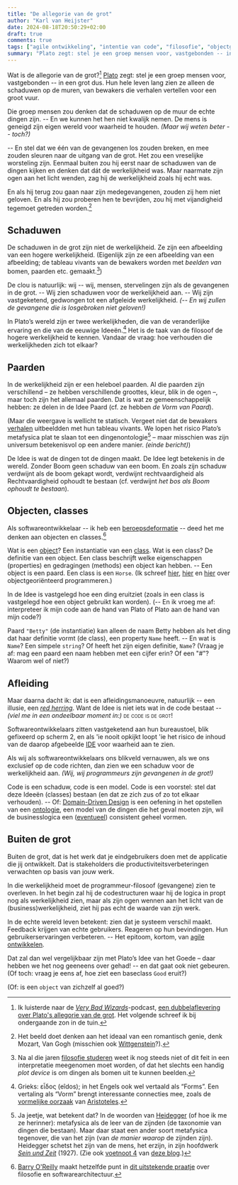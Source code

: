 ```yaml
---
title: "De allegorie van de grot"
author: "Karl van Heijster"
date: 2024-08-18T20:50:29+02:00
draft: true
comments: true
tags: ["agile ontwikkeling", "intentie van code", "filosofie", "objectgeoriënteerd programmeren"]
summary: "Plato zegt: stel je een groep mensen voor, vastgebonden -- in een grot dus. Hun hele leven lang zien ze alleen de schaduwen op de muren, van bewakers die verhalen vertellen voor een groot vuur. Die groep mensen zou denken dat de schaduwen op de muur de echte dingen zijn."
---
```


Wat is de allegorie van de grot?[^1] [Plato](https://plato.stanford.edu/entries/plato/ "'Plato', Stanford Encyclopedia of Philosophy") zegt: stel je een groep mensen voor, vastgebonden -- in een grot dus. Hun hele leven lang zien ze alleen de schaduwen op de muren, van bewakers die verhalen vertellen voor een groot vuur. 


Die groep mensen zou denken dat de schaduwen op de muur de echte dingen zijn. -- En we kunnen het hen niet kwalijk nemen. De mens is geneigd zijn eigen wereld voor waarheid te houden. *(Maar wij weten beter -- toch?)*


-- En stel dat we één van de gevangenen los zouden breken, en mee zouden sleuren naar de uitgang van de grot. Het zou een vreselijke worsteling zijn. Eenmaal buiten zou hij eerst naar de schaduwen van de dingen kijken en denken dat dát de werkelijkheid was. Maar naarmate zijn ogen aan het licht wenden, zag hij de werkelijkheid zoals hij echt was.


En als hij terug zou gaan naar zijn medegevangenen, zouden zij hem niet geloven. En als hij zou proberen hen te bevrijden, zou hij met vijandigheid tegemoet getreden worden.[^2] 


## Schaduwen


De schaduwen in de grot zijn niet de werkelijkheid. Ze zijn een afbeelding van een hogere werkelijkheid. (Eigenlijk zijn ze een afbeelding van een afbeelding; de tableau vivants van de bewakers worden met *beelden van* bomen, paarden etc. gemaakt.[^3])


De clou is natuurlijk: wij -- wij, mensen, stervelingen zijn als de gevangenen in de grot. -- Wij zien schaduwen voor de werkelijkheid aan. -- Wij zijn vastgeketend, gedwongen tot een afgeleide werkelijkheid. *(-- En wij zullen de gevangene die is losgebroken niet geloven!)*


In Plato’s wereld zijn er twee werkelijkheden, die van de veranderlijke ervaring en die van de eeuwige Ideeën.[^4] Het is de taak van de filosoof de hogere werkelijkheid te kennen. Vandaar de vraag: hoe verhouden die werkelijkheden zich tot elkaar? 


## Paarden


In de werkelijkheid zijn er een heleboel paarden. Al die paarden zijn verschillend – ze hebben verschillende groottes, kleur, blik in de ogen –, maar toch zijn het allemaal paarden. Dat is wat ze gemeenschappelijk hebben: ze delen in de Idee Paard (cf. ze hebben *de Vorm van Paard*).


(Maar die weergave is wellicht te statisch. Vergeet niet dat de bewakers <span style="text-decoration:underline">verhalen</span> uitbeeldden met hun tableau vivants. We lopen het risico Plato’s metafysica plat te slaan tot een dingenontologie[^5] – maar misschien was zijn universum betekenisvol op een andere manier. *(einde bericht)*)


De Idee is wat de dingen tot de dingen maakt. De Idee legt betekenis in de wereld. Zonder Boom geen schaduw van een boom. En zoals zijn schaduw verdwijnt als de boom gekapt wordt, verdwijnt rechtvaardigheid als Rechtvaardigheid ophoudt te bestaan (cf. verdwijnt *het bos als Boom ophoudt te bestaan*).


## Objecten, classes


Als softwareontwikkelaar -- ik heb een [beroepsdeformatie](/tags/beroepsdeformatie/ "Blogs met de tag 'beroepsdeformatie'") -- deed het me denken aan objecten en classes.[^6]


Wat is een [object](https://en.wikipedia.org/wiki/Object-oriented_programming "'Object-oriented programming', Wikipedia")? Een instantiatie van een [class](https://en.wikipedia.org/wiki/Class_(computer_programming) "'Class (computer programming)', Wikipedia"). Wat is een class? De definitie van een object. Een class beschrijft welke eigenschappen (properties) en gedragingen (methods) een object kan hebben. -- Een object is een paard. Een class is een `Horse`. (Ik schreef [hier](/blog/21/07/objectgeorienteerd-denken/ "'Objectgeoriënteerd denken'"), [hier](/blog/23/01/eerlijke-domeinmodellen/ "'Eerlijke domeinmodellen'") en [hier](/blog/23/06/objectgeorienteerd-programmeren-draait-niet-om-objecten/ "'Objectgeoriënteerd programmeren draait niet om objecten'") over objectgeoriënteerd programmeren.)


In de Idee is vastgelegd hoe een ding eruitziet (zoals in een class is vastgelegd hoe een object gebruikt kan worden). (-- En ik vroeg me af: interpreteer ik mijn code aan de hand van Plato of Plato aan de hand van mijn code?) 


Paard `"Betty"` (de instantiatie) kan alleen de naam Betty hebben als het ding dat haar definitie vormt (de class), een property `Name` heeft. -- En wat is `Name`? Een simpele `string`? Of heeft het zijn eigen definitie, `Name`? (Vraag je af: mag een paard een naam hebben met een cijfer erin? Of een "#"? Waarom wel of niet?) 


## Afleiding


Maar daarna dacht ik: dat is een afleidingsmanoeuvre, natuurlijk -- een illusie, een [*red herring*](https://en.wikipedia.org/wiki/Red_herring "'Red herring', Wikipedia"). Want de Idee is niet iets wat in de code bestaat -- *(viel me in een ondeelbaar moment in:)* <span style="font-variant:small-caps;">de code is de grot!</span>


Softwareontwikkelaars zitten vastgeketend aan hun bureaustoel, blik gefixeerd op scherm 2, en als 'ie nooit opkijkt loopt 'ie het risico de inhoud van de daarop afgebeelde [IDE](https://en.wikipedia.org/wiki/Integrated_development_environment "'Integrated development environment', Wikipedia") voor waarheid aan te zien.


Als wij als softwareontwikkelaars ons blikveld vernauwen, als we ons exclusief op de code richten, dan zien we een schaduw voor de werkelijkheid aan. *(Wij, wij programmeurs zijn gevangenen in de grot!)*


Code is een schaduw, code is een model. Code is een voorstel: stel dat deze Ideeën (classes) bestaan (en dat ze zich zus of zo tot elkaar verhouden). -- Of: [Domain-Driven Design](/tags/domain-driven-design/ "Blogs met de tag 'domain-driven design'") is een oefening in het opstellen van een [ontologie](https://plato.stanford.edu/entries/logic-ontology/ "'Logic and Ontology', Stanford Encyclopedia of Philosophy"), een model van de dingen die het geval moeten zijn, wil de businesslogica een ([eventueel](https://en.wikipedia.org/wiki/Eventual_consistency "'Eventual consistency'")) consistent geheel vormen.


## Buiten de grot


Buiten de grot, dat is het werk dat je eindgebruikers doen met de applicatie die jij ontwikkelt. Dat is stakeholders die productiviteitsverbeteringen verwachten op basis van jouw werk. 


In die werkelijkheid moet de programmeur-filosoof (gevangene) zien te overleven. In het begin zal hij de codestructuren waar hij de logica in propt nog als werkelijkheid zien, maar als zijn ogen wennen aan het licht van de (business)werkelijkheid, ziet hij pas echt de waarde van zijn werk.


In de echte wereld leven betekent: zien dat je systeem verschil maakt. Feedback krijgen van echte gebruikers. Reageren op hun bevindingen. Hun gebruikerservaringen verbeteren. -- Het epitoom, kortom, van [agile ontwikkelen](/tags/agile-ontwikkeling/ "Blogs met de tag 'agile ontwikkeling'").


Dat zal dan wel vergelijkbaar zijn met Plato’s Idee van het Goede – daar hebben we het nog geeneens over gehad! -- en dat gaat ook niet gebeuren. (Of toch: vraag je eens af, hoe ziet een baseclass `Good` eruit?)


(Of: is een `object` van zichzelf al goed?)


[^1]: Ik luisterde naar de [*Very Bad Wizards*](https://verybadwizards.com/)-podcast, [een dubbelaflevering](https://verybadwizards.com/episode/episode-289-shadows-on-the-wall-platos-cave-pt-1 "'Episode 289: Shadows on the Wall (Plato's Cave Pt. 1)', Very Bad Wizards") [over Plato's allegorie van de grot](https://verybadwizards.com/episode/episode-290-blinded-by-the-light-platos-cave-pt-2 "'Episode 290: Blinded by the Light (Plato's Cave Pt. 2)', Very Bad Wizards"). Het volgende schreef ik bij ondergaande zon in de tuin.

[^2]: Het beeld doet denken aan het ideaal van een romantisch genie, denk Mozart, Van Gogh (misschien ook [Wittgenstein](/tags/wittgenstein-ludwig/ "Blogs met de tag 'Wittgenstein, Ludwig'")?).

[^3]: Na al die jaren [filosofie studeren](/blog/24/05/over-filosofie-en-software-ontwikkelen/ "'Over filosofie en software ontwikkelen'") weet ik nog steeds niet of dit feit in een interpretatie meegenomen moet worden, of dat het slechts een handig *plot device* is om dingen als bomen uit te kunnen beelden.

[^4]: Grieks: εἶδος (eîdos); in het Engels ook wel vertaald als “Forms”. Een vertaling als “Vorm” brengt interessante connecties mee, zoals de [vormelijke oorzaak](https://en.wikipedia.org/wiki/Four_causes "'Four causes', Wikipedia") van [Aristoteles](https://plato.stanford.edu/entries/aristotle/ "'Aristotle', Stanford Encyclopedia of Philosophy").

[^5]: Ja jeetje, wat betekent dat? In de woorden van [Heidegger](https://plato.stanford.edu/entries/heidegger/ "'Martin Heidegger', Stanford Encyclopedia of Philosophy") (of hoe ik me ze herinner): metafysica als de leer van de zijnden (de taxonomie van dingen die bestaan). Maar daar staat een ander soort metafysica tegenover, die van het zijn (van *de manier waarop* de zijnden zijn). Heidegger schetst het zijn van de mens, het erzijn, in zijn hoofdwerk [*Sein und Zeit*](https://en.wikipedia.org/wiki/Being_and_Time "'Being and Time', Wikipedia") (1927). (Zie ook [voetnoot 4](REFACTORING_EN_HANNAH_ARENDT/#fn:4) van [deze blog](REFACTORING_EN_HANNAH_ARENDT).)

[^6]: [Barry O'Reilly](https://leanpub.com/u/barrymoreilly "Barry O'Reilly @ Leanpub") maakt hetzelfde punt in [dit uitstekende praatje](https://www.youtube.com/watch?v=H8ZOp8ayluU "'The Philosophy of Architecture - Barry O'Reilly - NDC Oslo 2024', YouTube") over filosofie en softwarearchitectuur.
